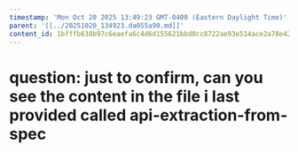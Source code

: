 ```yaml
---
timestamp: 'Mon Oct 20 2025 13:49:23 GMT-0400 (Eastern Daylight Time)'
parent: '[[../20251020_134923.da055a90.md]]'
content_id: 1bfffb638b97c6eaefa6c4d6d155621bbd0cc8722ae93e514ace2a78e42f7761
---
```


# question: just to confirm, can you see the content in the file i last provided called api-extraction-from-spec
